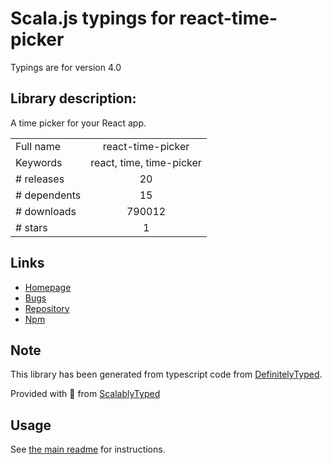 
# Scala.js typings for react-time-picker

Typings are for version 4.0

## Library description:
A time picker for your React app.

|                    |                 |
| ------------------ | :-------------: |
| Full name          | react-time-picker |
| Keywords           | react, time, time-picker |
| # releases         | 20 |
| # dependents       | 15 |
| # downloads        | 790012 |
| # stars            | 1 |

## Links
- [Homepage](https://github.com/wojtekmaj/react-time-picker#readme)
- [Bugs](https://github.com/wojtekmaj/react-time-picker/issues)
- [Repository](https://github.com/wojtekmaj/react-time-picker)
- [Npm](https://www.npmjs.com/package/react-time-picker)
    


## Note
This library has been generated from typescript code from [DefinitelyTyped](https://definitelytyped.org).

Provided with :purple_heart: from [ScalablyTyped](https://github.com/oyvindberg/ScalablyTyped)

## Usage
See [the main readme](../../readme.md) for instructions.


